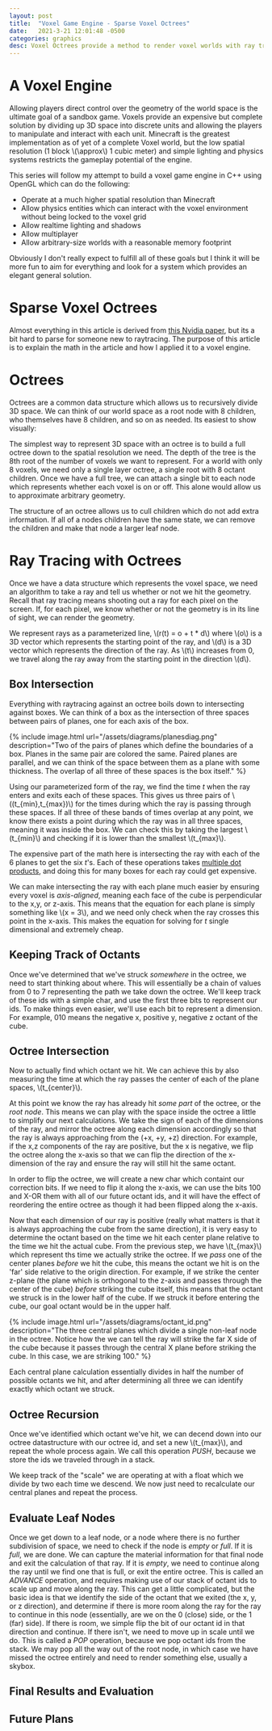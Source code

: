 ```yaml
---
layout: post
title:  "Voxel Game Engine - Sparse Voxel Octrees"
date:   2021-3-21 12:01:48 -0500
categories: graphics
desc: Voxel Octrees provide a method to render voxel worlds with ray tracing.
---
```

# A Voxel Engine

Allowing players direct control over the geometry of the world space is the ultimate goal of a sandbox game. Voxels provide an expensive but complete
solution by dividing up 3D space into discrete units and allowing the players to manipulate and interact with each unit. Minecraft is the greatest
implementation as of yet of a complete Voxel world, but the low spatial resolution (1 block \\(\approx\\) 1 cubic meter) and simple lighting and physics systems restricts
the gameplay potential of the engine.

This series will follow my attempt to build a voxel game engine in C++ using OpenGL which can do the following:
  - Operate at a much higher spatial resolution than Minecraft
  - Allow physics entities which can interact with the voxel environment without being locked to the voxel grid
  - Allow realtime lighting and shadows
  - Allow multiplayer
  - Allow arbitrary-size worlds with a reasonable memory footprint

Obviously I don't really expect to fulfill all of these goals but I think it will be more fun to aim for everything and look for a system which provides an
elegant general solution.

# Sparse Voxel Octrees

Almost everything in this article is derived from [this Nvidia paper](https://research.nvidia.com/sites/default/files/pubs/2010-02_Efficient-Sparse-Voxel/laine2010tr1_paper.pdf), but its a bit hard to parse for someone new to raytracing. The purpose of this article is to explain the math in the article and how I applied it to a voxel engine.


# Octrees

Octrees are a common data structure which allows us to recursively divide 3D space.
We can think of our world space as a root node with 8 children, who themselves have 8 children, and so on as needed.
Its easiest to show visually:

The simplest way to represent 3D space with an octree is to build a full octree down to the spatial resolution we need. The depth of the tree is the 8th root of the number of voxels we want to represent. For a world with only 8 voxels, we need only a single layer octree, a single root with 8 octant children. Once we have a full tree, we can attach a single bit to each node which represents whether each voxel is on or off. This alone would allow us to approximate arbitrary geometry.

The structure of an octree allows us to cull children which do not add extra information. If all of a nodes children have the same state, we can remove the children and make that node a larger leaf node. 

# Ray Tracing with Octrees

Once we have a data structure which represents the voxel space, we need an algorithm to take a ray and tell us whether or not we hit the geometry. Recall that ray tracing means shooting out a ray for each pixel on the screen. If, for each pixel, we know whether or not the geometry is in its line of sight, we can render the geometry.

We represent rays as a parameterized line, 
\\(r(t) = o + t * d\\)
where \\(o\\) is a 3D vector which represents the starting point of the ray, and \\(d\\) is a 3D vector which represents the direction of the ray. As \\(t\\) increases from 0, we travel along the ray away from the starting point in the direction \\(d\\).

## Box Intersection

Everything with raytracing against an octree boils down to intersecting against boxes. We can think of a box as the intersection of three spaces between pairs of planes, one for each axis of the box.

{% include image.html url="/assets/diagrams/planesdiag.png" description="Two of the pairs of planes which define the boundaries of a box. Planes in the same pair are colored the same. Paired planes are parallel, and we can think of the space between them as a plane with some thickness. The overlap of all three of these spaces is the box itself." %}


Using our parameterized form of the ray, we find the time *t* when the ray enters and exits each of these spaces. This gives us three pairs of \\((t_{min},t_{max})\\) for the times during which the ray is passing through these spaces. If all three of these bands of times overlap at any point, we know there exists a point during which the ray was in all three spaces, meaning it was inside the box. We can check this by taking the largest \\(t_{min}\\) and checking if it is lower than the smallest \\(t_{max}\\).

The expensive part of the math here is intersecting the ray with each of the 6 planes to get the six *t*'s. Each of these operations takes [multiple dot products](https://en.wikipedia.org/wiki/Line%E2%80%93plane_intersection), and
doing this for many boxes for each ray could get expensive. 

We can make intersecting the ray with each plane much easier by ensuring every voxel is *axis-aligned*, meaning each face of the cube is perpendicular to the x,y, or z-axis. This means that the equation for each plane is simply something like \\(x = 3\\), and we need only check when the ray crosses this point in the x-axis. This makes the equation for solving for *t* single dimensional and extremely cheap. 

## Keeping Track of Octants

Once we've determined that we've struck *somewhere* in the octree, we need to start thinking about where. This will essentially be a chain of values from 0 to 7 representing the path we take down the octree. We'll keep track of these ids with a simple char, and use the first three bits to represent our ids. To make things even easier, we'll use each bit to represent a dimension. For example, 010 means the negative x, positive y, negative z octant of the cube. 

## Octree Intersection

Now to actually find which octant we hit. We can achieve this by also measuring the time at which the ray passes the center of each of the plane spaces, \\(t_{center}\\). 

At this point we know the ray has already hit *some part* of the octree, or the *root node*. This means we can play with the space inside the octree a little to simplify our next calculations. We take the sign of each of the dimensions of the ray, and mirror the octree along each dimension accordingly so that the ray is always approaching from the (+x, +y, +z) direction. For example, if the x,z components of the ray are positive, but the x is negative, we flip the octree along the x-axis so that we can flip the direction of the x-dimension of the ray and ensure the ray will still hit the same octant. 

In order to flip the octree, we will create a new char which containt our correction bits. If we need to flip it along the x-axis, we can use the bits 100 and X-OR them with all of our future octant ids, and it will have the effect of reordering the entire octree as though it had been flipped along the x-axis.

Now that each dimension of our ray is positive (really what matters is that it is always approaching the cube from the same direction), it is very easy to determine the octant based on the time we hit each center plane relative to the time we hit the actual cube. From the previous step, we have \\(t_{max}\\) which represent ths time we actually strike the octree. If we *pass* one of the center planes *before* we hit the cube, this means the octant we hit is on the 'far' side relative to the origin direction. For example, if we strike the center z-plane (the plane which is orthogonal to the z-axis and passes through the center of the cube) *before* striking the cube itself, this means that the octant we struck is in the lower half of the cube. If we struck it before entering the cube, our goal octant would be in the upper half. 


{% include image.html url="/assets/diagrams/octant_id.png" description="The three central planes which divide a single non-leaf node in the octree. Notice how the we can tell the ray will strike the far X side of the cube because it passes through the central X plane before striking the cube. In this case, we are striking 100." %}

Each central plane calculation essentially divides in half the number of possible octants we hit, and after determining all three we can identify exactly which octant we struck.

## Octree Recursion

Once we've identified which octant we've hit, we can decend down into our octree datastructure with our octree id, and set a new \\(t_{max}\\), and repeat the whole process again. We call this operation *PUSH*, because we store the ids we traveled through in a stack.

We keep track of the "scale" we are operating at with a float which we divide by two each time we descend. We now just need to recalculate our central planes and repeat the process. 

## Evaluate Leaf Nodes

Once we get down to a leaf node, or a node where there is no further subdivision of space, we need to check if the node is *empty* or *full*. If it is *full*, we are done. We can capture the material information for that final node and exit the calculation of that ray. If it is *empty*, we need to continue along the ray until we find one that is full, or exit the entire octree. This is called an *ADVANCE* operation, and requires making use of our stack of octant ids to scale up and move along the ray. This can get a little complicated, but the basic idea is that we identify the side of the octant that we exited (the x, y, or z direction), and determine if there is more room along the ray for the ray to continue in this node (essentially, are we on the 0 (close) side, or the 1 (far) side). If there is room, we simple flip the bit of our octant id in that direction and continue. If there isn't, we need to move up in scale until we do. This is called a *POP* operation, because we pop octant ids from the stack. We may pop all the way out of the root node, in which case we have missed the octree entirely and need to render something else, usually a skybox. 

## Final Results and Evaluation





## Future Plans


